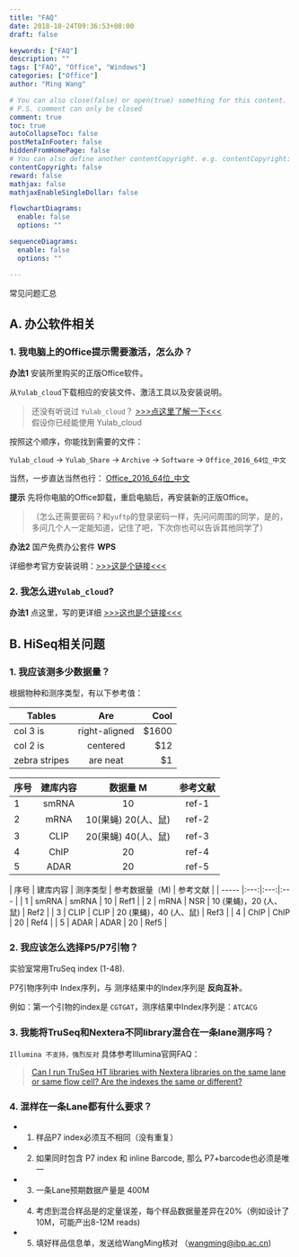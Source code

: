 ```yaml
---
title: "FAQ"
date: 2018-10-24T09:36:53+08:00
draft: false

keywords: ["FAQ"]
description: ""
tags: ["FAQ", "Office", "Windows"]
categories: ["Office"]
author: "Ming Wang"

# You can also close(false) or open(true) something for this content.
# P.S. comment can only be closed
comment: true
toc: true
autoCollapseToc: false
postMetaInFooter: false
hiddenFromHomePage: false
# You can also define another contentCopyright. e.g. contentCopyright: "This is another copyright."
contentCopyright: false
reward: false
mathjax: false
mathjaxEnableSingleDollar: false

flowchartDiagrams:
  enable: false
  options: ""

sequenceDiagrams: 
  enable: false
  options: ""

---
```


常见问题汇总

<!--more-->

## A. 办公软件相关

### 1. 我电脑上的Office提示需要激活，怎么办？

**办法1** 安装所里购买的正版Office软件。

从`Yulab_cloud`下载相应的安装文件、激活工具以及安装说明。

> 还没有听说过 `Yulab_cloud`？  [>>>点这里了解一下<<<](http://192.168.206.171/yulab_share/post/2018-10-19-share/)  
>假设你已经能使用 Yulab_cloud

按照这个顺序，你能找到需要的文件：

`Yulab_cloud` -> `Yulab_Share` -> `Archive` -> `Software` -> `Office_2016_64位_中文`

当然，一步直达当然也行：
[Office_2016_64位_中文](http://192.168.206.171/yulab_cloud/index.php/s/WYeBqACxcta6TT8)  

**提示** 先将你电脑的Office卸载，重启电脑后，再安装新的正版Office。


>（怎么还需要密码？和`yuftp`的登录密码一样，先问问周围的同学，是的，多问几个人一定能知道，记住了吧，下次你也可以告诉其他同学了）


**办法2** 国产免费办公套件 **WPS**

详细参考官方安装说明：[>>>这是个链接<<<](http://www.wps.cn/)


### 2. 我怎么进`Yulab_cloud`?

**办法1**  点这里，写的更详细 [>>>这也是个链接<<<](http://192.168.206.171/yulab_share/post/2018-10-19-share/)



## B. HiSeq相关问题

### 1. 我应该测多少数据量？

根据物种和测序类型，有以下参考值：

| Tables        | Are           | Cool  |
| ------------- |:-------------:| -----:|
| col 3 is      | right-aligned | $1600 |
| col 2 is      | centered      |   $12 |
| zebra stripes | are neat      |    $1 |

| 序号 | 建库内容   | 数据量 M | 参考文献 |
| ---- |:----------:|:--------:|:--------:|
| 1    | smRNA      | 10       | ref-1    |
| 2    | mRNA       | 10(果蝇) 20(人、鼠) | ref-2 |
| 3    | CLIP       | 20(果蝇) 40(人、鼠) | ref-3 |
| 4    | ChIP       | 20       | ref-4    |
| 5    | ADAR       | 20       | ref-5    |


| 序号 | 建库内容 | 测序类型 | 参考数据量（M) | 参考文献 |
| ----- |:---:|:---:|:--- |
| 1 | smRNA | smRNA | 10  | Ref1 |
| 2 | mRNA | NSR | 10 (果蝇)，20 (人、鼠) | Ref2 |
| 3 | CLIP | CLIP | 20 (果蝇)，40 (人、鼠) | Ref3 |
| 4 | ChIP | ChIP | 20 | Ref4 |
| 5 | ADAR | ADAR | 20 | Ref5 |


### 2. 我应该怎么选择P5/P7引物？

实验室常用TruSeq index (1-48).

P7引物序列中 Index序列，与 测序结果中的Index序列是 **反向互补**。  

例如：第一个引物的index是 `CGTGAT`，测序结果中Index序列是：`ATCACG`

### 3. 我能将TruSeq和Nextera不同library混合在一条lane测序吗？

`Illumina 不支持，强烈反对` 具体参考Illumina官网FAQ：

> [Can I run TruSeq HT libraries with Nextera libraries on the same lane or same flow cell? Are the indexes the same or different?](https://support.illumina.com/sequencing/sequencing_kits/nextera_xt_dna_kit/questions.html)  
 
### 4. 混样在一条Lane都有什么要求？

- 1. 样品P7 index必须互不相同（没有重复）  
- 2. 如果同时包含 P7 index 和 inline Barcode, 那么 P7+barcode也必须是唯一  
- 3. 一条Lane预期数据产量是 400M  
- 4. 考虑到混合样品是的定量误差，每个样品数据量差异在20%（例如设计了10M，可能产出8-12M reads)   
- 5. 填好样品信息单，发送给WangMing核对 （wangming@ibp.ac.cn)  



<!--

## B. 实验相关

### 1. 从哪里能下载高通量测序样品信息单的模板？

### 2. 如何看UCSC genome browser?

### 3. 我想找一个基因的序列，UTR, Intron等等?

### 4. 我想做一个RNAseq分析，怎么整？

### 5. 我想学生物信息学分析，怎么整？

### 6. 我想... (还没有想好)

这里先挖坑，慢慢填吧！

-->